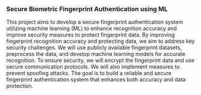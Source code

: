 ### Secure Biometric Fingerprint Authentication using ML


This project aims to develop a secure fingerprint authentication system utilizing machine learning (ML) to enhance recognition accuracy
and improve security measures to protect fingerprint data. By improving fingerprint recognition accuracy and protecting data, we aim to address
key security challenges. We will use publicly available fingerprint datasets, preprocess the data, and develop machine learning models for
accurate recognition. To ensure security, we will encrypt the fingerprint data and use secure communication protocols. We will also implement
measures to prevent spoofing attacks. The goal is to build a reliable and secure fingerprint authentication system that enhances both accuracy and data protection.
